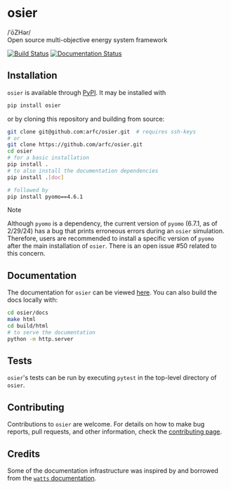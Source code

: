 # osier
/ˈōZHər/ <br>
Open source multi-objective energy system framework

[![Build Status](https://github.com/arfc/osier/actions/workflows/CI.yml/badge.svg)](https://github.com/arfc/osier/actions/workflows/CI.yml)
[![Documentation Status](https://readthedocs.org/projects/osier/badge/?version=latest)](https://osier.readthedocs.io/en/latest/?badge=latest)



## Installation

`osier` is available through [PyPI](https://pypi.org/project/osier/). It may be installed with 
```bash
pip install osier
``` 
or by cloning this repository and building from source:

```bash
git clone git@github.com:arfc/osier.git  # requires ssh-keys
# or
git clone https://github.com/arfc/osier.git
cd osier
# for a basic installation
pip install .
# to also install the documentation dependencies
pip install .[doc]

# followed by 
pip install pyomo==4.6.1
```

> [!NOTE]
> Although `pyomo` is a dependency, the current version of `pyomo` (6.7.1, as of 2/29/24) has a bug
that prints erroneous errors during an `osier` simulation. Therefore, users are recommended to 
install a specific version of `pyomo` after the main installation of `osier`. There is an open issue #50 
related to this concern.

## Documentation
The documentation for `osier` can be viewed [here](https://osier.readthedocs.io/en/latest/). 
You can also build the docs locally with:

```bash
cd osier/docs
make html
cd build/html
# to serve the documentation
python -m http.server
```

## Tests
`osier`'s tests can be run by executing `pytest` in the top-level directory 
of `osier`.


## Contributing

Contributions to `osier` are welcome. For details on how to make bug reports, pull requests, and other information, check the [contributing page](docs/source/contrib.md).


## Credits
Some of the documentation infrastructure was inspired by and borrowed from the [`watts` documentation](https://watts.readthedocs.io/en/latest/index.html).